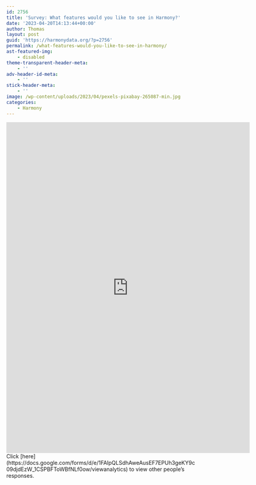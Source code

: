 ```yaml
---
id: 2756
title: 'Survey: What features would you like to see in Harmony?'
date: '2023-04-20T14:13:44+00:00'
author: Thomas
layout: post
guid: 'https://harmonydata.org/?p=2756'
permalink: /what-features-would-you-like-to-see-in-harmony/
ast-featured-img:
    - disabled
theme-transparent-header-meta:
    - ''
adv-header-id-meta:
    - ''
stick-header-meta:
    - ''
image: /wp-content/uploads/2023/04/pexels-pixabay-265087-min.jpg
categories:
    - Harmony
---
```


<iframe frameborder="0" height="871" loading="lazy" marginheight="0" marginwidth="0" src="https://docs.google.com/forms/d/e/1FAIpQLSdhAweAusEF7EPUh3geKY9c09djdEzW_1CSPBFToWBfNLf0ow/viewform?embedded=true" width="640">Loading…</iframe>Click [here](https://docs.google.com/forms/d/e/1FAIpQLSdhAweAusEF7EPUh3geKY9c09djdEzW_1CSPBFToWBfNLf0ow/viewanalytics) to view other people’s responses.